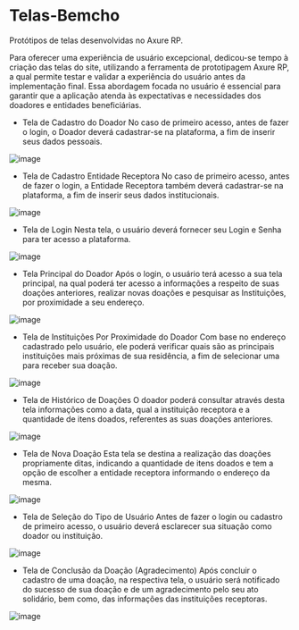 # Telas-Bemcho

Protótipos de telas desenvolvidas no Axure RP.

Para oferecer uma experiência de usuário excepcional, dedicou-se tempo à criação das telas do site, utilizando a ferramenta de prototipagem Axure RP, a qual permite testar e validar a experiência do usuário antes da implementação final. Essa abordagem focada no usuário é essencial para garantir que a aplicação atenda às expectativas e necessidades dos doadores e entidades beneficiárias.

- Tela de Cadastro do Doador
No caso de primeiro acesso, antes de fazer o login, o Doador deverá cadastrar-se na plataforma, a fim de inserir seus dados pessoais.

![image](https://github.com/Relias73/Telas-Bemcho/assets/105240567/10d8223c-e049-44bc-a2b0-62961e1389a6)

- Tela de Cadastro Entidade Receptora
No caso de primeiro acesso, antes de fazer o login, a Entidade Receptora também deverá cadastrar-se na plataforma, a fim de inserir seus dados institucionais.

![image](https://github.com/Relias73/Telas-Bemcho/assets/105240567/c157e74c-97e1-461e-81ca-4198675c6dcf)

- Tela de Login
Nesta tela, o usuário deverá fornecer seu Login e Senha para ter acesso a plataforma.

![image](https://github.com/Relias73/Telas-Bemcho/assets/105240567/bedd4029-033b-4510-a55a-c7937c469daf)

- Tela Principal do Doador
Após o login, o usuário terá acesso a sua tela principal, na qual poderá ter acesso a informações a respeito de suas doações anteriores, realizar novas doações e pesquisar as Instituições, por proximidade a seu endereço. 

![image](https://github.com/Relias73/Telas-Bemcho/assets/105240567/f6ba1b8c-cb82-43dd-9089-65ec17bcf2ae)

- Tela de Instituições Por Proximidade do Doador
Com base no endereço cadastrado pelo usuário, ele poderá verificar quais são as principais instituições mais próximas de sua residência, a fim de selecionar uma para receber sua doação.

![image](https://github.com/Relias73/Telas-Bemcho/assets/105240567/b1ad608e-c23c-458e-9e09-3861ea974687)

- Tela de Histórico de Doações 
O doador poderá consultar através desta tela informações como a data, qual a instituição receptora e a quantidade de itens doados, referentes as suas doações anteriores.

![image](https://github.com/Relias73/Telas-Bemcho/assets/105240567/05cf58d1-b9bc-49f0-b347-c741d6c8c96b)

- Tela de Nova Doação
Esta tela se destina a realização das doações propriamente ditas, indicando a quantidade de itens doados e tem a opção de escolher a entidade receptora informando o endereço da mesma.

![image](https://github.com/Relias73/Telas-Bemcho/assets/105240567/eeb52e3f-886f-40eb-86bb-67fd1ac3563b)

- Tela de Seleção do Tipo de Usuário
Antes de fazer o login ou cadastro de primeiro acesso, o usuário deverá esclarecer sua situação como doador ou instituição.

![image](https://github.com/Relias73/Telas-Bemcho/assets/105240567/e5af73c6-566f-4249-b725-34bc2f6d1873)

- Tela de Conclusão da Doação (Agradecimento)
Após concluir o cadastro de uma doação, na respectiva tela, o usuário será notificado do sucesso de sua doação e de um agradecimento pelo seu ato solidário, bem como, das informações das instituições receptoras.

![image](https://github.com/Relias73/Telas-Bemcho/assets/105240567/8f156221-b31f-4709-af56-3188b88fd5ed)

